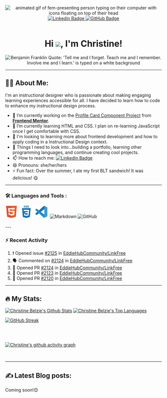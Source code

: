<div id="header" align="center">
<img src="https://media.giphy.com/media/L1R1tvI9svkIWwpVYr/giphy.gif" alt="animated gif of fem-presenting person typing on their computer with icons floating on top of their head" width="300"/>
<div id="badges">
<a href="https://www.linkedin.com/in/christinebelzie" target="_blank">
<img src="https://img.shields.io/badge/LinkedIn-blue?logo=linkedin&logoColor=white" alt="Linkedin Badge" />
</a> 
 <a href="https://github.com/CBID2?tab=followers"><img src="https://img.shields.io/github/followers/CBID2?label=Followers&style=social" alt="GitHub Badge"></a>
</div> 
 <img src="https://komarev.com/ghpvc/?username=cbid2&style=flat-square&color=blue" alt=""/>
 <h1 align="center">Hi <img src="https://raw.githubusercontent.com/MartinHeinz/MartinHeinz/master/wave.gif" width="30px">, I'm Christine!</h1>
 </div> 
 
 <div align="center"> 
 <img src="https://media.allauthor.com/images/quotes/gif/benjamin-franklin-quote-tell-me-and-i-forget-teach-me-and.gif" alt="Benjamin Franklin Quote: 'Tell me and I forget. Teach me and I remember. Involve me and I learn.' is typed on a white background" width="300" />
 </div>
 
 ---
 ## 👩🏿 About Me:
 I'm an instructional designer who is passionate about making engaging learning experiences accessible for all. I have decided to learn how to code to enhance my instructional design process. 
- 🔭 I’m currently working on the [Profile Card Component Project](https://www.frontendmentor.io/challenges/profile-card-component-cfArpWshJ) from 
**[Frontend Mentor]([https://www.frontendmentor.io/home)**. 
- 🌱 I’m currently learning HTML and CSS. I plan on re-learning JavaScript once I get comfortable with CSS. 
- 🔎 I'm looking to learning more about frontend development and how to apply coding in a Instructional Design context.
- 🤔 Things I need to look into...building a portfolio, learning other programming languages, and continue creating cool projects. 
- 📫 How to reach me: [![Linkedin Badge](https://img.shields.io/badge/-LinkedIn-blue?style=flat&logo=Linkedin&logoColor=white)](https://www.linkedin.com/in/christinebelzie)
- 😄 Pronouns: she/her/hers
- ⚡ Fun fact: Over the summer, I ate my first BLT sandwich! It was delicious! 😋

---

### :hammer_and_wrench: Languages and Tools :

<div>
 <img src="https://github.com/devicons/devicon/blob/master/icons/html5/html5-original.svg" title="HTML5" alt="HTML" width="40" height="40"/>&nbsp;
<img src="https://github.com/devicons/devicon/blob/master/icons/css3/css3-plain-wordmark.svg"  title="CSS3" alt="CSS" width="40" height="40"/>&nbsp;
<img src="https://github.com/devicons/devicon/blob/master/icons/vscode/vscode-original.svg" title="VS Code" alt="VS Code" width="40" height="40"/>&nbsp;
  <picture>
  <source media="(prefers-color-scheme: dark)" srcset="https://d33wubrfki0l68.cloudfront.net/f1f475a6fda1c2c4be4cac04033db5c3293032b4/513a4/assets/images/markdown-mark-white.svg">
  <img alt="Markdown" title="Markdown" width="35px"  src="https://cdn.jsdelivr.net/gh/devicons/devicon/icons/markdown/markdown-original.svg">
</picture>
<picture>
  <source media="(prefers-color-scheme: dark)" srcset="https://user-images.githubusercontent.com/43886029/180790910-37fc43da-eb83-4db6-9079-469fe83be1d5.svg">
  <img alt="GitHub" title="GitHub" width="35px"  src="https://cdn.jsdelivr.net/gh/devicons/devicon/icons/github/github-original.svg">
</picture>
 </div> 
 <br/>
---

### :zap: Recent Activity

<!--START_SECTION:activity-->
1. ❗️ Opened issue [#2125](https://github.com/EddieHubCommunity/LinkFree/issues/2125) in [EddieHubCommunity/LinkFree](https://github.com/EddieHubCommunity/LinkFree)
2. 🗣 Commented on [#2124](https://github.com/EddieHubCommunity/LinkFree/issues/2124) in [EddieHubCommunity/LinkFree](https://github.com/EddieHubCommunity/LinkFree)
3. 💪 Opened PR [#2124](https://github.com/EddieHubCommunity/LinkFree/pull/2124) in [EddieHubCommunity/LinkFree](https://github.com/EddieHubCommunity/LinkFree)
4. 💪 Opened PR [#2123](https://github.com/EddieHubCommunity/LinkFree/pull/2123) in [EddieHubCommunity/LinkFree](https://github.com/EddieHubCommunity/LinkFree)
5. 💪 Opened PR [#2120](https://github.com/EddieHubCommunity/LinkFree/pull/2120) in [EddieHubCommunity/LinkFree](https://github.com/EddieHubCommunity/LinkFree)
<!--END_SECTION:activity-->

---
## :fire: My Stats:

<a href="https://github.com/CBID2/github-readme-stats"><img alt="Christine Belzie's Github Stats" src="https://github-readme-stats.vercel.app/api?username=CBID2&show_icons=true&count_private=true&theme=react&hide_border=true&bg_color=0D1117" /></a>
<a href="https://github.com/CBID2/github-readme-stats"><img alt="Christine Belzie's Top Languages" src="https://github-readme-stats.vercel.app/api/top-langs/?username=CBID2&langs_count=8&count_private=true&layout=compact&theme=react&hide_border=true&bg_color=0D1117" /></a>

[![GitHub Streak](http://github-readme-streak-stats.herokuapp.com?user=CBID2&theme=github-dark)](https://git.io/streak-stats)
  <br/>

<br/>
<br/>

[![Christine's github activity graph](https://activity-graph.herokuapp.com/graph?username=CBID2&theme=tokyo-night)](https://github.com/CBID2/github-readme-activity-graph)

<br/>

---

## :writing_hand: Latest Blog posts:

<p> Coming soon!😊</p>

